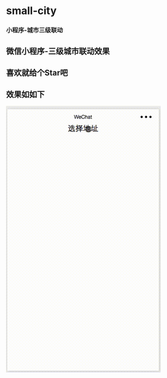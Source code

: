 # small-city
### 小程序-城市三级联动
## 微信小程序-三级城市联动效果
## 喜欢就给个Star吧
## 效果如如下
![image](https://github.com/cxcxy/small-city/blob/master/city.gif)


